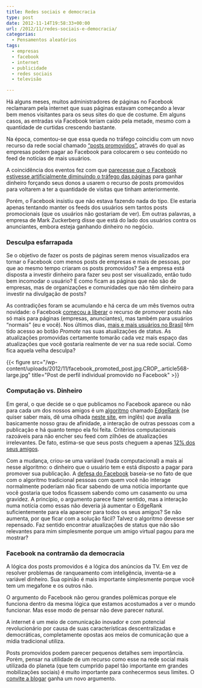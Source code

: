 ```yaml
---
title: Redes sociais e democracia
type: post
date: 2012-11-14T19:58:33+00:00
url: /2012/11/redes-sociais-e-democracia/
categorias:
  - Pensamentos aleatórios
tags:
  - empresas
  - facebook
  - internet
  - publicidade
  - redes sociais
  - televisão

---
```

Há alguns meses, muitos administradores de páginas no Facebook reclamaram pela internet que suas páginas estavam começando a levar bem menos visitantes para os seus sites do que de costume. Em alguns casos, as entradas via Facebook teriam caído pela metade, mesmo com a quantidade de curtidas crescendo bastante.

Na época, comentou-se que essa queda no tráfego coincidiu com um novo recurso da rede social chamado [“posts promovidos”][1], através do qual as empresas podem pagar ao Facebook para colocarem o seu conteúdo no feed de notícias de mais usuários.

A coincidência dos eventos fez com que [parecesse que o Facebook estivesse artificialmente diminuindo o tráfego das páginas][2] para ganhar dinheiro forçando seus donos a usarem o recurso de posts promovidos para voltarem a ter a quantidade de visitas que tinham anteriormente.

Porém, o Facebook insistiu que não estava fazendo nada do tipo. Ele estaria apenas tentando manter os feeds dos usuários sem tantos posts promocionais (que os usuários não gostariam de ver). Em outras palavras, a empresa de Mark Zuckerberg disse que está do lado dos usuários contra os anunciantes, embora esteja ganhando dinheiro no negócio.

### Desculpa esfarrapada

Se o objetivo de fazer os posts de páginas serem menos visualizados era tornar o Facebook com menos posts de empresas e mais de pessoas, por que ao mesmo tempo criaram os posts promovidos? Se a empresa está disposta a investir dinheiro para fazer seu post ser visualizado, então tudo bem incomodar o usuário? E como ficam as páginas que não são de empresas, mas de organizações e comunidades que não têm dinheiro para investir na divulgação de posts?

As contradições foram se acumulando e há cerca de um mês tivemos outra novidade: o Facebook [começou a liberar][3] o recurso de promover posts não só mais para páginas (empresas, anunciantes), mas também para usuários “normais” (eu e você). Nos últimos dias, [mais e mais usuários no Brasil][4] têm tido acesso ao botão _Promote_ nas suas atualizações de status. As atualizações promovidas certamente tomarão cada vez mais espaço das atualizações que você gostaria realmente de ver na sua rede social. Como fica aquela velha desculpa?

{{< figure src="/wp-content/uploads/2012/11/facebook_promoted_post.jpg.CROP_.article568-large.jpg" title="Post de perfil individual promovido no Facebook" >}}

### Computação vs. Dinheiro

Em geral, o que decide se o que publicamos no Facebook aparece ou não para cada um dos nossos amigos é um [algoritmo][6] chamado [EdgeRank][7] (se quiser saber mais, dê uma olhada [neste site][8], em inglês) que avalia basicamente nosso grau de afinidade, a interação de outras pessoas com a publicação e há quanto tempo ela foi feita. Critérios computacionais razoáveis para não encher seu feed com zilhões de atualizações irrelevantes. De fato, estima-se que seus posts cheguem a apenas [12% dos seus amigos][9].

Com a mudança, criou-se uma variável (nada computacional) a mais aí nesse algoritmo: o dinheiro que o usuário tem e está disposto a pagar para promover sua publicação. A [defesa do Facebook][10] baseia-se no fato de que com o algoritmo tradicional pessoas com quem você não interage normalmente poderiam não ficar sabendo de uma notícia importante que você gostaria que todos ficassem sabendo como um casamento ou uma gravidez. A princípio, o argumento parece fazer sentido, mas a interação numa notícia como essas não deveria já aumentar o EdgeRank suficientemente para ela aparecer para todos os seus amigos? Se não aumenta, por que ficar com a solução fácil? Talvez o algoritmo devesse ser repensado. Faz sentido encontrar atualizações de status que não são relevantes para mim simplesmente porque um amigo virtual pagou para me mostrar?

### Facebook na contramão da democracia

A lógica dos posts promovidos é a lógica dos anúncios da TV. Em vez de resolver problemas de ranqueamento com inteligência, inventa-se a variável dinheiro. Sua opinião é mais importante simplesmente porque você tem um megafone e os outros não.

O argumento do Facebook não gerou grandes polêmicas porque ele funciona dentro da mesma lógica que estamos acostumados a ver o mundo funcionar. Mas esse modo de pensar não deve parecer natural.

A internet é um meio de comunicação inovador e com potencial revolucionário por causa de suas características descentralizadas e democráticas, completamente opostas aos meios de comunicação que a mídia tradicional utiliza.

Posts promovidos podem parecer pequenos detalhes sem importância. Porém, pensar na utilidade de um recurso como esse na rede social mais utilizada do planeta (que tem cumprido papel tão importante em grandes mobilizações sociais) é muito importante para conhecermos seus limites. O [convite a blogar][11] ganha um novo argumento.

 [1]: https://www.facebook.com/help/promote
 [2]: http://arstechnica.com/business/2012/11/is-facebook-broken-on-purpose-to-sell-promoted-posts/
 [3]: http://www.slate.com/blogs/future_tense/2012/10/03/facebook_promoted_posts_pay_7_to_make_sure_friends_see_your_status_update_.html
 [4]: http://rapidinhas.kauekgg.com.br/post/35699387981/promoted-posts-usuarios
 [6]: /2006/01/algoritmos-o-que-e-um-algoritmo/
 [7]: http://www.marketingdigitalblog.com/como-funciona-o-edgerank-do-facebook
 [8]: http://whatisedgerank.com/
 [9]: http://techcrunch.com/2012/02/29/facebook-post-reach-16-friends/
 [10]: http://newsroom.fb.com/News/Testing-Promoted-Posts-for-People-in-the-U-S-1c6.aspx
 [11]: /2012/10/escreva-um-blog-e-compartilhe-suas-ideias/

